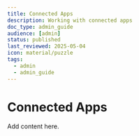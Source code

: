 ```yaml
---
title: Connected Apps
description: Working with connected apps
doc_type: admin_guide
audience: [admin]
status: published
last_reviewed: 2025-05-04
icon: material/puzzle
tags:
  - admin
  - admin_guide
---
```


# Connected Apps

Add content here.
